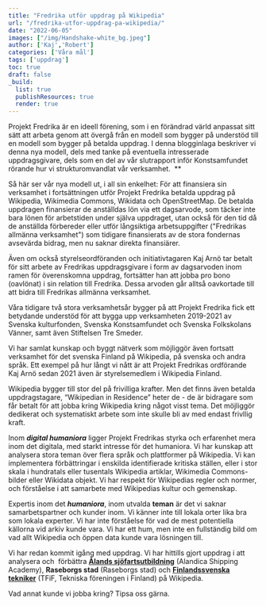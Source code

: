 ```yaml
---
title: "Fredrika utför uppdrag på Wikipedia"
url: "/fredrika-utfor-uppdrag-pa-wikipedia/"
date: "2022-06-05"
images: ["/img/Handshake-white_bg.jpeg"]
author: ['Kaj','Robert']
categories: ['Våra mål']
tags: ['uppdrag']
toc: true
draft: false
_build:
  list: true
  publishResources: true
  render: true
---
```

Projekt Fredrika är en ideell förening, som i en förändrad värld anpassat sitt sätt att arbeta genom att övergå från en modell som bygger på understöd till en modell som bygger på betalda uppdrag. I denna blogginlaga beskriver vi denna nya modell, dels med tanke på eventuella intresserade uppdragsgivare, dels som en del av vår slutrapport inför Konstsamfundet rörande hur vi strukturomvandlat vår verksamhet.  **

Så här ser vår nya modell ut, i all sin enkelhet: För att finansiera sin verksamhet i fortsättningen utför Projekt Fredrika betalda uppdrag på Wikipedia, Wikimedia Commons, Wikidata och OpenStreetMap. De betalda uppdragen finansierar de anställdas lön via ett dagsarvode, som täcker inte bara lönen för arbetstiden under själva uppdraget, utan också för den tid då de anställda förbereder eller utför långsiktiga arbetsuppgifter ("Fredrikas allmänna verksamhet") som tidigare finansierats av de stora fondernas avsevärda bidrag, men nu saknar direkta finansiärer.

Även om också styrelseordföranden och initiativtagaren Kaj Arnö tar betalt för sitt arbete av Fredrikas uppdragsgivare i form av dagsarvoden inom ramen för överenskomna uppdrag, fortsätter han att jobba pro bono (oavlönat) i sin relation till Fredrika. Dessa arvoden går alltså oavkortade till att bidra till Fredrikas allmänna verksamhet.   

Våra tidigare två stora verksamhetsår bygger på att Projekt Fredrika fick ett betydande understöd för att bygga upp verksamheten 2019-2021 av Svenska kulturfonden, Svenska Konstsamfundet och Svenska Folkskolans Vänner, samt även Stiftelsen Tre Smeder. 

Vi har samlat kunskap och byggt nätverk som möjliggör även fortsatt verksamhet för det svenska Finland på Wikipedia, på svenska och andra språk. Ett exempel på hur långt vi nått är att Projekt Fredrikas ordförande Kaj Arnö sedan 2021 även är styrelsemedlem i Wikipedia Finland. 

Wikipedia bygger till stor del på frivilliga krafter. Men det finns även betalda uppdragstagare, “Wikipedian in Residence” heter de - de är bidragare som får betalt för att jobba kring Wikipedia kring något visst tema. Det möjliggör dedikerat och systematiskt arbete som inte skulle bli av med endast frivllig kraft.

Inom **_digital humaniora_** ligger Projekt Fredrikas styrka och erfarenhet mera inom det digitala, med starkt intresse för det humaniora. Vi har kunskap att analysera stora teman över flera språk och plattformer på Wikipedia. Vi kan implementera förbättringar i enskilda identifierade kritiska ställen, eller i stor skala i hundratals eller tusentals Wikipedia artiklar, Wikimedia Commons-bilder eller Wikidata objekt. Vi har respekt för Wikipedias regler och normer, och förståelse i att samarbete med Wikipedias kultur och gemenskap.

Expertis inom det **_humaniora_**, inom utvalda **teman** är det vi saknar samarbetspartner och kunder inom. Vi känner inte till lokala orter lika bra som lokala experter. Vi har inte förståelse för vad de mest potentiella källorna vid arkiv kunde vara. Vi har ett hum, men inte en fullständig bild om vad allt Wikipedia och öppen data kunde vara lösningen till. 

Vi har redan kommit igång med uppdrag. Vi har hittills gjort uppdrag i att analysera och  förbättra **[Ålands sjöfartsutbildning](http://projektfredrika.fi/asa-uppdrag/)** (Alandica Shipping Academy), **Raseborgs stad** (Raseborgs stad) och **[Finlandssvenska tekniker](https://tfif.fi/finlandssvenska-tekniker/)** (TFiF, Tekniska föreningen i Finland) på Wikipedia. 

Vad annat kunde vi jobba kring? Tipsa oss gärna. 

